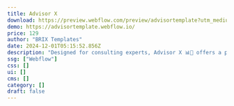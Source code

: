 ```yaml
---
title: Advisor X
download: https://preview.webflow.com/preview/advisortemplate?utm_medium=preview_link&utm_source=designer&utm_content=advisortemplate&preview=ba2e68f8a9ff6db59791fdbb3c76bb82&locale=en&workflow=preview
demo: https://advisortemplate.webflow.io/
price: 129
author: "BRIX Templates"
date: 2024-12-01T05:15:52.856Z
description: "Designed for consulting experts, Advisor X 📊💼 offers a professional and polished website to showcase your business. This Business Consultant Webflow Template is perfect for building credibility and attracting high-value clients."
ssg: ["Webflow"]
css: []
ui: []
cms: []
category: []
draft: false
---
```


